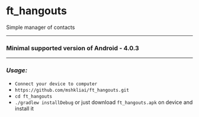 # ft_hangouts
Simple manager of contacts

***
### Minimal supported version of Android - 4.0.3

***
### ***Usage:***
* `Connect your device to computer`
* `https://github.com/mshkliai/ft_hangouts.git`
* `cd ft_hangouts`
* `./gradlew installDebug` or just download `ft_hangouts.apk` on device and install it
